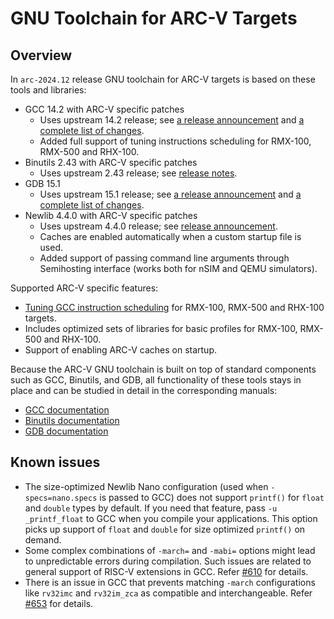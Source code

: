 # GNU Toolchain for ARC-V Targets

## Overview

In `arc-2024.12` release GNU toolchain for ARC-V targets is based on these
tools and libraries:

* GCC 14.2 with ARC-V specific patches
    * Uses upstream 14.2 release; see [a release announcement](https://lists.gnu.org/archive/html/info-gnu/2024-08/msg00000.html)
      and [a complete list of changes](https://gcc.gnu.org/gcc-14/changes.html).
    * Added full support of tuning instructions scheduling for RMX-100, RMX-500 and RHX-100.
* Binutils 2.43 with ARC-V specific patches
    * Uses upstream 2.43 release; see [release notes](https://lists.gnu.org/archive/html/info-gnu/2024-08/msg00001.html).
* GDB 15.1
    * Uses upstream 15.1 release; see [a release announcement](https://lists.gnu.org/archive/html/info-gnu/2024-07/msg00004.html)
      and [a complete list of changes](https://sourceware.org/git/gitweb.cgi?p=binutils-gdb.git;a=blob_plain;f=gdb/NEWS;hb=gdb-15.1-release).
* Newlib 4.4.0 with ARC-V specific patches
    * Uses upstream 4.4.0 release; see [release announcement](https://sourceware.org/pipermail/newlib/2023/020873.html).
    * Caches are enabled automatically when a custom startup file is used.
    * Added support of passing command line arguments through Semihosting interface (works both for nSIM and QEMU simulators).

Supported ARC-V specific features:

* [Tuning GCC instruction scheduling](#tuning-scheduling) for RMX-100, RMX-500 and RHX-100 targets.
* Includes optimized sets of libraries for basic profiles for RMX-100, RMX-500 and RHX-100.
* Support of enabling ARC-V caches on startup.

Because the ARC-V GNU toolchain is built on top of standard components such as GCC, Binutils, and GDB,
all functionality of these tools stays in place and can be studied in detail in the corresponding manuals:

* [GCC documentation](https://gcc.gnu.org/onlinedocs/14.2.0/)
* [Binutils documentation](https://sourceware.org/binutils/docs-2.43/)
* [GDB documentation](https://www.sourceware.org/gdb/documentation/)

## Known issues

* The size-optimized Newlib Nano configuration (used when `-specs=nano.specs` is passed to GCC) does not
  support `printf()` for `float` and `double` types by default. If you need that feature, pass `-u _printf_float`
  to GCC when you compile your applications. This option picks up support of `float` and `double` for size
  optimized `printf()` on demand.
* Some complex combinations of `-march=` and `-mabi=` options might lead to unpredictable errors during
  compilation. Such issues are related to general support of RISC-V extensions in GCC.
  Refer [#610](https://github.com/foss-for-synopsys-dwc-arc-processors/toolchain/issues/610) for details.
* There is an issue in GCC that prevents matching `-march` configurations like `rv32imc` and `rv32im_zca`
  as compatible and interchangeable. Refer [#653](https://github.com/foss-for-synopsys-dwc-arc-processors/toolchain/issues/653)
  for details.
